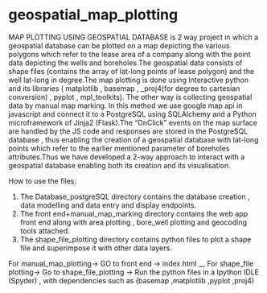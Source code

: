 # geospatial_map_plotting
MAP PLOTTING USING GEOSPATIAL DATABASE is 2 way project in which a geospatial database can be plotted on a map depicting the various polygons which refer to the lease area of a company along with the point data depicting the wells and boreholes.The geospatial data consists of shape files (contains the array of lat-long points of lease polygon)  and the well lat-long in degree.The map plotting is done using Interactive python and its libraries ( matplotlib , basemap , _proj4(for degree to cartesian conversion) , pyplot , mpl_toolkits). The other way is collecting geospatial data by manual map marking. In this method we use google map api in javascript and connect it to a PostgreSQL using SQLAlchemy and a Python microframework of Jinja2 (Flask).The “OnClick” events on the map surface are handled by the JS code and responses are stored in the PostgreSQL database , thus enabling the creation of a geospatial database with lat-long points which refer to the earlier mentioned parameter of boreholes attributes.Thus we have developed a 2-way approach to interact with a geospatial database enabling both its creation and its visualisation.

How to use the files:
1) The Database_postgreSQL directory contains the database creation , data modelling and data entry and display endpoints.
2) The front end+manual_map_marking directory contains the web app front end along with area plotting , bore_well plotting and geocoding tools attached.
3) The shape_file_plotting directory contains python files to plot a shape file and superimpose it with other data layers.

For manual_map_plotting-> GO to front end -> index.html __
For shape_file plotting-> Go to shape_file_plotting -> Run the python files in a Ipython IDLE (Spyder) , with dependencies such as (basemap ,matplotlib ,pyplot ,proj4)
